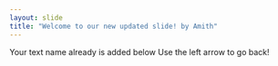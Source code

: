```yaml
---
layout: slide
title: "Welcome to our new updated slide! by Amith"
---
```

Your text name already is added below
Use the left arrow to go back!
